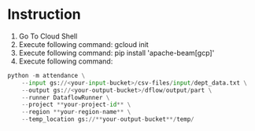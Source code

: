 # Instruction

1)  Go To Cloud Shell
2)  Execute following command: gcloud init
3)  Execute following command: pip install 'apache-beam[gcp]'
4)  Execute following command: 
```python
python -m attendance \
	--input gs://<your-input-bucket>/csv-files/input/dept_data.txt \
	--output gs://<your-output-bucket>/dflow/output/part \
	--runner DataflowRunner \
	--project **your-project-id** \
	--region **your-region-name** \
	--temp_location gs://**your-output-bucket**/temp/ 
```
